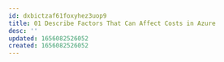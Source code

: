 ```yaml
---
id: dxbictzaf61foxyhez3uop9
title: 01 Describe Factors That Can Affect Costs in Azure
desc: ''
updated: 1656082526052
created: 1656082526052
---
```


